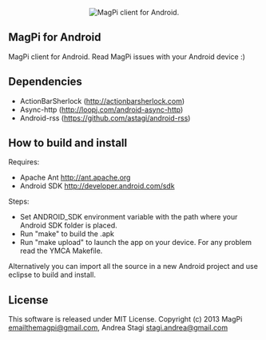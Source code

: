 <p align="center">
  <img src="https://raw.github.com/astagi/magpi-android/master/pub/TheMagPi.png" alt="MagPi client for Android."/>
</p>

MagPi for Android
-----------

MagPi client for Android. Read MagPi issues with your Android device :)

Dependencies
------------

- ActionBarSherlock (http://actionbarsherlock.com)
- Async-http (http://loopj.com/android-async-http)
- Android-rss (https://github.com/astagi/android-rss)

How to build and install
------------------------

Requires:

- Apache Ant http://ant.apache.org
- Android SDK http://developer.android.com/sdk

Steps:

- Set ANDROID_SDK environment variable with the path where your Android SDK folder is placed.
- Run "make" to build the .apk
- Run "make upload" to launch the app on your device. For any problem read the YMCA Makefile.

Alternatively you can import all the source in a new Android project and use eclipse to build and install.

License
-------

This software is released under MIT License. Copyright (c) 2013 MagPi <emailthemagpi@gmail.com>, Andrea Stagi <stagi.andrea@gmail.com>
